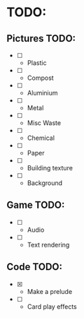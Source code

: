 # TODO:

## Pictures TODO:

- [ ] - Plastic

- [ ] - Compost

- [ ] - Aluminium

- [ ] - Metal

- [ ] - Misc Waste

- [ ] - Chemical

- [ ] - Paper

- [ ] - Building texture

- [ ] - Background

## Game TODO:

- [ ] - Audio

- [ ] - Text rendering

## Code TODO:

- [x] - Make a prelude

- [ ] - Card play effects
